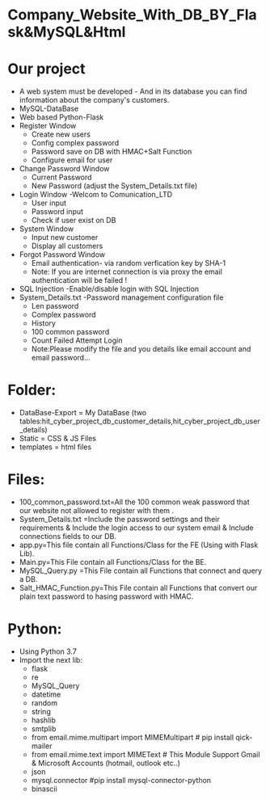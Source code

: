 # Company_Website_With_DB_BY_Flask&MySQL&Html

# Our project
* A web system must be developed - And in its database you can find information about the company's customers.<br/>
* MySQL-DataBase<br/>
* Web based Python-Flask<br/>
* Register Window<br/>
  * Create new users<br/>
  * Config complex password
  * Password save on DB with HMAC+Salt Function
  * Configure email for user
* Change Password Window
  * Current Password
  * New Password (adjust the System_Details.txt file)
* Login Window -Welcom to Comunication_LTD
  * User input
  * Password input
  * Check if user exist on DB 
* System Window
  * Input new customer
  * Display all customers
* Forgot Password Window
  * Email authentication- via random verfication key by SHA-1
  * Note: If you are internet connection is via proxy the email authentication will be failed !
* SQL Injection -Enable/disable login with SQL Injection
* System_Details.txt -Password management configuration file
  * Len password
  * Complex password
  * History
  * 100 common password
  * Count Failed Attempt Login
  * Note:Please modify the file and you details like email account and email password...
  


# Folder:
* DataBase-Export = My DataBase (two tables:hit_cyber_project_db_customer_details,hit_cyber_project_db_user_details)<br/>
* Static = CSS & JS Files<br/>
* templates = html files<br/>
# Files:
* 100_common_password.txt=All the 100 common weak password that our website not allowed to register with them .<br/>
* System_Details.txt =Include the password settings and their requirements & Include the login access to our system email & Include connections fields to our DB.<br/>
* app.py=This file contain all Functions/Class for the FE (Using with Flask Lib).<br/>
* Main.py=This File contain all Functions/Class for the BE.<br/>
* MySQL_Query.py =This File contain all Functions that connect and query a DB.<br/>
* Salt_HMAC_Function.py=This File contain all Functions that convert our plain text password to hasing password with HMAC.<br/>
# Python:
* Using Python 3.7
* Import the next lib:
  * flask
  * re
  * MySQL_Query
  * datetime
  * random
  * string
  * hashlib
  * smtplib
  * from email.mime.multipart import MIMEMultipart # pip install qick-mailer
  * from email.mime.text import MIMEText # This Module Support Gmail & Microsoft Accounts (hotmail, outlook etc..)
  * json
  * mysql.connector #pip install mysql-connector-python
  * binascii

